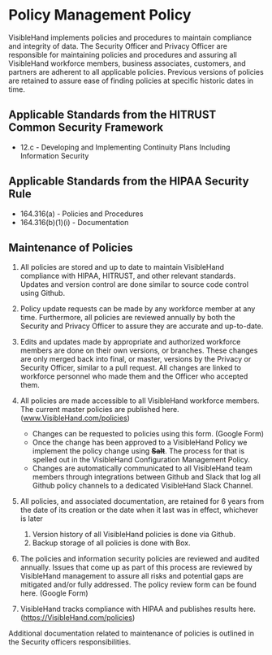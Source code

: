 # Policy Management Policy

VisibleHand implements policies and procedures to maintain compliance and integrity of data. The Security Officer and Privacy Officer are responsible for maintaining policies and procedures and assuring all VisibleHand workforce members, business associates, customers, and partners are adherent to all applicable policies. Previous versions of policies are retained to assure ease of finding policies at specific historic dates in time.

## Applicable Standards from the HITRUST Common Security Framework

* 12.c - Developing and Implementing Continuity Plans Including Information Security

## Applicable Standards from the HIPAA Security Rule

* 164.316(a) - Policies and Procedures
* 164.316(b)(1)(i) - Documentation

## Maintenance of Policies

1. All policies are stored and up to date to maintain VisibleHand compliance with HIPAA, HITRUST, and other relevant standards. Updates and version control are done similar to source code control using Github.
2. Policy update requests can be made by any workforce member at any time. Furthermore, all policies are reviewed annually by both the Security and Privacy Officer to assure they are accurate and up-to-date.
3. Edits and updates made by appropriate and authorized workforce members are done on their own versions, or branches. These changes are only merged back into final, or master, versions by the Privacy or Security Officer, similar to a pull request. All changes are linked to workforce personnel who made them and the Officer who accepted them.
4. All policies are made accessible to all VisibleHand workforce members. The current master policies are published here. (www.VisibleHand.com/policies)

    * Changes can be requested to policies using this form. (Google Form)
    * Once the change has been approved to a VisibleHand Policy we implement the policy change using **~~Salt~~**. The process for that is spelled out in the VisibleHand Configuration Management Policy.
    * Changes are automatically communicated to all VisibleHand team members through integrations between Github and Slack that log all Github policy channels to a dedicated VisibleHand Slack Channel.
5. All policies, and associated documentation, are retained for 6 years from the date of its creation or the date when it last was in effect, whichever is later

    1. Version history of all VisibleHand policies is done via Github.
    2. Backup storage of all policies is done with Box.
6. The policies and information security policies are reviewed and audited annually. Issues that come up as part of this process are reviewed by VisibleHand management to assure all risks and potential gaps are mitigated and/or fully addressed. The policy review form can be found here. (Google Form)
7. VisibleHand tracks compliance with HIPAA and publishes results here. (https://VisibleHand.com/policies)

Additional documentation related to maintenance of policies is outlined in the Security officers responsibilities.
